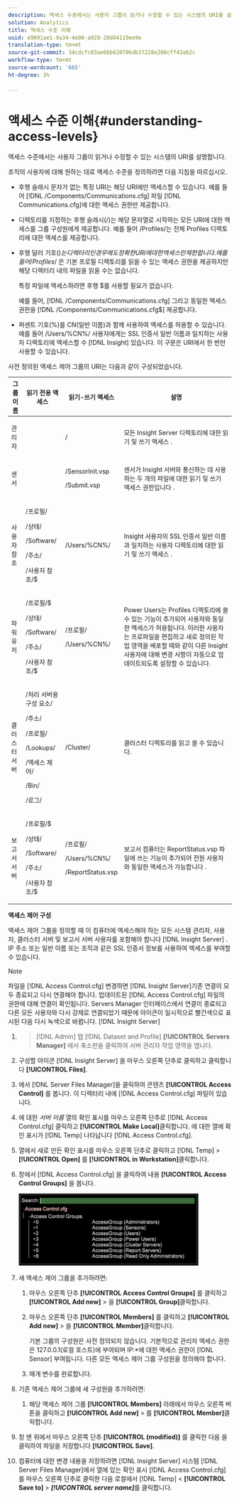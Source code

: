 ```yaml
---
description: 액세스 수준에서는 사용자 그룹이 읽거나 수정할 수 있는 시스템의 URI를 설명합니다.
solution: Analytics
title: 액세스 수준 이해
uuid: e9091ae1-9a34-4e00-a928-20d04119ee9e
translation-type: tm+mt
source-git-commit: 34cdcfc83ae6bb620706db37228e200cff43ab2c
workflow-type: tm+mt
source-wordcount: '665'
ht-degree: 3%

---
```



# 액세스 수준 이해{#understanding-access-levels}

액세스 수준에서는 사용자 그룹이 읽거나 수정할 수 있는 시스템의 URI를 설명합니다.

조직의 사용자에 대해 원하는 대로 액세스 수준을 정의하려면 다음 지침을 따르십시오.

* 후행 슬래시 문자가 없는 특정 URI는 해당 URI에만 액세스할 수 있습니다. 예를 들어 [!DNL /Components/Communications.cfg] 파일 [!DNL Communications.cfg]에 대한 액세스 권한만 제공합니다.

* 디렉토리를 지정하는 후행 슬래시(/)는 해당 문자열로 시작하는 모든 URI에 대한 액세스를 그룹 구성원에게 제공합니다. 예를 들어 /Profiles/는 전체 Profiles 디렉토리에 대한 액세스를 제공합니다.
* 후행 달러 기호($)는 디렉터리인 경우에도 정확한 URI에 대한 액세스만 제한합니다. 예를 들어 /Profiles/$ 은 기본 프로필 디렉토리를 읽을 수 있는 액세스 권한을 제공하지만 해당 디렉터리 내의 파일을 읽을 수는 없습니다.

   특정 파일에 액세스하려면 후행 $를 사용할 필요가 없습니다.

   예를 들어, [!DNL /Components/Communications.cfg] 그리고 동일한 액세스 권한을 [!DNL /Components/Communications.cfg$] 제공합니다.

* 퍼센트 기호(%)를 CN(일반 이름)과 함께 사용하여 액세스를 허용할 수 있습니다. 예를 들어 /Users/%CN%/ 사용자에게는 SSL 인증서 일반 이름과 일치하는 사용자 디렉토리에 액세스할 수 [!DNL Insight] 있습니다. 이 구문은 URI에서 한 번만 사용할 수 있습니다.

사전 정의된 액세스 제어 그룹의 URI는 다음과 같이 구성되었습니다.

<table id="table_8E6FDD741BF24E2DAD96A2919FAE6C7F"> 
 <thead> 
  <tr> 
   <th colname="col1" class="entry"> 그룹 이름 </th> 
   <th colname="col2" class="entry"> 읽기 전용 액세스 </th> 
   <th colname="col3" class="entry"> 읽기-쓰기 액세스 </th> 
   <th colname="col4" class="entry"> 설명 </th> 
  </tr> 
 </thead>
 <tbody> 
  <tr> 
   <td colname="col1"> <p>관리자 </p> </td> 
   <td colname="col2"> </td> 
   <td colname="col3"> <p>/ </p> </td> 
   <td colname="col4"> <p>모든 Insight Server 디렉토리에 대한 읽기 및 <span class="keyword"> 쓰기 액세스</span> . </p> </td> 
  </tr> 
  <tr> 
   <td colname="col1"> <p>센서 </p> </td> 
   <td colname="col2"> </td> 
   <td colname="col3"> <p>/SensorInit.vsp </p> <p>/Submit.vsp </p> </td> 
   <td colname="col4"> <p>센서가 <span class="wintitle"> Insight 서버와 통신하는 데 사용하는 두 개의 파일에 대한 읽기 및 쓰기 액세스</span> 권한입니다 <span class="keyword"></span>. </p> </td> 
  </tr> 
  <tr> 
   <td colname="col1"> <p>사용자 참조 </p> </td> 
   <td colname="col2"> <p>/프로필/ </p> <p>/상태/ </p> <p>/Software/ </p> <p>/주소/ </p> <p>/사용자 참조/$ </p> </td> 
   <td colname="col3"> /Users/%CN%/ </td> 
   <td colname="col4"> <p>Insight 사용자의 SSL 인증서 일반 이름과 일치하는 사용자 디렉토리에 대한 읽기 및 쓰기 액세스 <span class="keyword"></span> . </p> </td> 
  </tr> 
  <tr> 
   <td colname="col1"> <p>파워 유저 </p> </td> 
   <td colname="col2"> <p>/프로필/$ </p> <p>/상태/ </p> <p>/Software/ </p> <p>/주소/ </p> <p>/사용자 참조/$ </p> </td> 
   <td colname="col3"> <p>/프로필/ </p> <p>/Users/%CN%/ </p> </td> 
   <td colname="col4"> <p>Power Users는 Profiles 디렉토리에 쓸 수 있는 기능이 추가되어 사용자와 동일한 액세스가 허용됩니다. 이러한 사용자는 프로파일을 편집하고 새로 정의된 작업 영역을 배포할 때와 같이 다른 <span class="keyword"> Insight</span> 사용자에 대해 변경 사항이 자동으로 업데이트되도록 설정할 수 있습니다. </p> </td> 
  </tr> 
  <tr> 
   <td colname="col1"> <p>클러스터 서버 </p> </td> 
   <td colname="col2"> <p>/처리 서버용 구성 요소/ </p> <p>/주소/ </p> <p>/프로필/ </p> <p>/Lookups/ </p> <p>/액세스 제어/ </p> <p>/Bin/ </p> <p>/로그/ </p> </td> 
   <td colname="col3"> <p>/Cluster/ </p> </td> 
   <td colname="col4"> <p>클러스터 디렉토리를 읽고 쓸 수 있습니다. </p> </td> 
  </tr> 
  <tr> 
   <td colname="col1"> <p>보고서 서버 </p> </td> 
   <td colname="col2"> <p>/프로필/$ </p> <p>/상태/ </p> <p>/Software/ </p> <p>/주소/ </p> <p>/사용자 참조/$ </p> </td> 
   <td colname="col3"> <p>/프로필/ </p> <p>/Users/%CN%/ </p> <p>/ReportStatus.vsp </p> </td> 
   <td colname="col4"> <p>보고서 컴퓨터는 ReportStatus.vsp 파일에 쓰는 기능이 추가되어 전원 사용자와 동일한 액세스가 <span class="filepath"> 가능합니다</span> . </p> </td> 
  </tr> 
 </tbody> 
</table>

**액세스 제어 구성**

액세스 제어 그룹을 정의할 때 이 컴퓨터에 액세스해야 하는 모든 시스템 관리자, 사용자, 클러스터 서버 및 보고서 서버 사용자를 포함해야 합니다 [!DNL Insight Server] . IP 주소 또는 일반 이름 또는 조직과 같은 SSL 인증서 정보를 사용하여 액세스를 부여할 수 있습니다.

>[!NOTE]
>
>파일을 [!DNL Access Control.cfg] 변경하면 [!DNL Insight Server]기존 연결이 모두 종료되고 다시 연결해야 합니다. 업데이트된 [!DNL Access Control.cfg] 파일의 권한에 대해 연결이 확인됩니다. Servers Manager 인터페이스에서 연결이 종료되고 다른 모든 사용자와 다시 강제로 연결되었기 때문에 아이콘이 일시적으로 빨간색으로 표시된 다음 다시 녹색으로 바뀝니다. [!DNL Insight Server]

1. > [!DNL Admin] 탭 [!DNL Dataset and Profile] **[!UICONTROL Servers Manager]** 에서 축소판을 클릭하여 서버 관리자 작업 영역을 엽니다.

1. 구성할 아이콘 [!DNL Insight Server] 을 마우스 오른쪽 단추로 클릭하고 클릭합니다 **[!UICONTROL Files]**.

1. 에서 [!DNL Server Files Manager]을 클릭하여 콘텐츠 **[!UICONTROL Access Control]** 를 봅니다. 이 디렉터리 내에 [!DNL Access Control.cfg] 파일이 있습니다.

1. 에 대한 *서버 이름* 열의 확인 표시를 마우스 오른쪽 단추로 [!DNL Access Control.cfg] 클릭하고 **[!UICONTROL Make Local]**&#x200B;클릭합니다. 에 대한 열에 확인 표시가 [!DNL Temp] 나타납니다 [!DNL Access Control.cfg].

1. 열에서 새로 만든 확인 표시를 마우스 오른쪽 단추로 클릭하고 [!DNL Temp] > **[!UICONTROL Open]** 를 **[!UICONTROL in Workstation]**&#x200B;클릭합니다.

1. 창에서 [!DNL Access Control.cfg] 을 클릭하여 내용 **[!UICONTROL Access Control Groups]** 을 봅니다.

   ![](assets/access_ctrl_cfg.png)

1. 새 액세스 제어 그룹을 추가하려면:

   1. 마우스 오른쪽 단추 **[!UICONTROL Access Control Groups]** 를 클릭하고 **[!UICONTROL Add new]** > 을 **[!UICONTROL Group]**&#x200B;클릭합니다.

   1. 마우스 오른쪽 단추 **[!UICONTROL Members]** 를 클릭하고 **[!UICONTROL Add new]** > 을 **[!UICONTROL Member]**&#x200B;클릭합니다.

      기본 그룹의 구성원은 사전 정의되지 않습니다. 기본적으로 관리자 액세스 권한은 127.0.0.1(로컬 호스트)에 부여되며 IP:*에 대한 액세스 권한이 [!DNL Sensor] 부여됩니다. 다른 모든 액세스 제어 그룹 구성원을 정의해야 합니다.

   1. 매개 변수를 완료합니다.

1. 기존 액세스 제어 그룹에 새 구성원을 추가하려면:

   1. 해당 액세스 제어 그룹 **[!UICONTROL Members]** 아래에서 마우스 오른쪽 버튼을 클릭하고 **[!UICONTROL Add new]** > 를 **[!UICONTROL Member]**&#x200B;클릭합니다.

1. 창 맨 위에서 마우스 오른쪽 단추 **[!UICONTROL (modified)]** 를 클릭한 다음 을 클릭하여 파일을 저장합니다 **[!UICONTROL Save]**.

1. 컴퓨터에 대한 변경 내용을 저장하려면 [!DNL Insight Server] 시스템 [!DNL Server Files Manager]에서 열에 있는 확인 표시 [!DNL Access Control.cfg] 를 마우스 오른쪽 단추로 클릭한 다음 로컬에서 [!DNL Temp] &lt; **[!UICONTROL Save to]** > ***[!UICONTROL server name]***&#x200B;를 클릭합니다.


